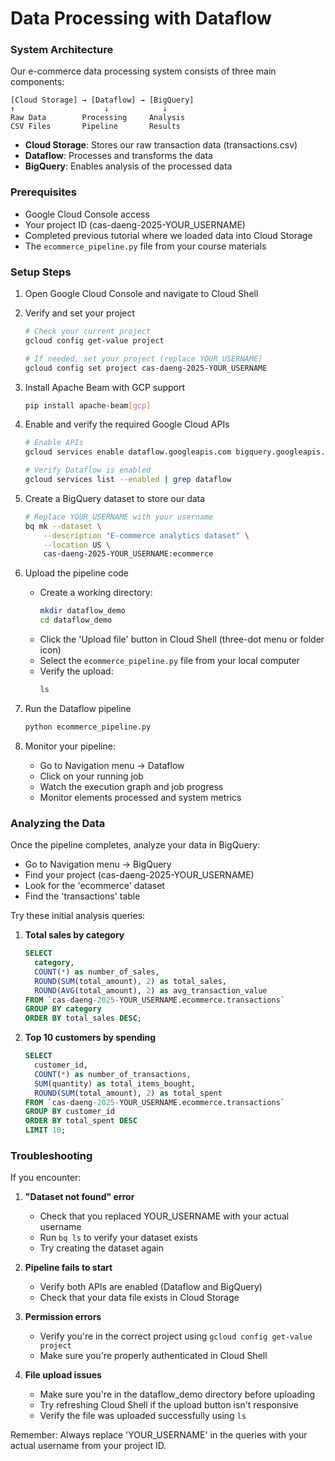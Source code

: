 # Data Processing with Dataflow

### System Architecture
Our e-commerce data processing system consists of three main components:
```
[Cloud Storage] → [Dataflow] → [BigQuery]
↑                    ↓            ↓
Raw Data        Processing     Analysis
CSV Files       Pipeline       Results
```

- **Cloud Storage**: Stores our raw transaction data (transactions.csv)
- **Dataflow**: Processes and transforms the data
- **BigQuery**: Enables analysis of the processed data

### Prerequisites
- Google Cloud Console access
- Your project ID (cas-daeng-2025-YOUR_USERNAME)
- Completed previous tutorial where we loaded data into Cloud Storage
- The `ecommerce_pipeline.py` file from your course materials

### Setup Steps

1. Open Google Cloud Console and navigate to Cloud Shell

2. Verify and set your project
   ```bash
   # Check your current project
   gcloud config get-value project
   
   # If needed, set your project (replace YOUR_USERNAME)
   gcloud config set project cas-daeng-2025-YOUR_USERNAME
   ```

3. Install Apache Beam with GCP support
   ```bash
   pip install apache-beam[gcp]
   ```

4. Enable and verify the required Google Cloud APIs
   ```bash
   # Enable APIs
   gcloud services enable dataflow.googleapis.com bigquery.googleapis.com
   
   # Verify Dataflow is enabled
   gcloud services list --enabled | grep dataflow
   ```

5. Create a BigQuery dataset to store our data
   ```bash
   # Replace YOUR_USERNAME with your username
   bq mk --dataset \
       --description "E-commerce analytics dataset" \
       --location US \
       cas-daeng-2025-YOUR_USERNAME:ecommerce
   ```

6. Upload the pipeline code
   - Create a working directory:
     ```bash
     mkdir dataflow_demo
     cd dataflow_demo
     ```
   - Click the 'Upload file' button in Cloud Shell (three-dot menu or folder icon)
   - Select the `ecommerce_pipeline.py` file from your local computer
   - Verify the upload:
     ```bash
     ls
     ```

7. Run the Dataflow pipeline
   ```bash
   python ecommerce_pipeline.py
   ```
   
8. Monitor your pipeline:
   - Go to Navigation menu → Dataflow
   - Click on your running job
   - Watch the execution graph and job progress
   - Monitor elements processed and system metrics

### Analyzing the Data

Once the pipeline completes, analyze your data in BigQuery:
- Go to Navigation menu → BigQuery
- Find your project (cas-daeng-2025-YOUR_USERNAME)
- Look for the 'ecommerce' dataset
- Find the 'transactions' table

Try these initial analysis queries:

1. **Total sales by category**
   ```sql
   SELECT 
     category,
     COUNT(*) as number_of_sales,
     ROUND(SUM(total_amount), 2) as total_sales,
     ROUND(AVG(total_amount), 2) as avg_transaction_value
   FROM `cas-daeng-2025-YOUR_USERNAME.ecommerce.transactions`
   GROUP BY category
   ORDER BY total_sales DESC;
   ```

2. **Top 10 customers by spending**
   ```sql
   SELECT 
     customer_id,
     COUNT(*) as number_of_transactions,
     SUM(quantity) as total_items_bought,
     ROUND(SUM(total_amount), 2) as total_spent
   FROM `cas-daeng-2025-YOUR_USERNAME.ecommerce.transactions`
   GROUP BY customer_id
   ORDER BY total_spent DESC
   LIMIT 10;
   ```

### Troubleshooting

If you encounter:

1. **"Dataset not found" error**
   - Check that you replaced YOUR_USERNAME with your actual username
   - Run `bq ls` to verify your dataset exists
   - Try creating the dataset again

2. **Pipeline fails to start**
   - Verify both APIs are enabled (Dataflow and BigQuery)
   - Check that your data file exists in Cloud Storage

3. **Permission errors**
   - Verify you're in the correct project using `gcloud config get-value project`
   - Make sure you're properly authenticated in Cloud Shell

4. **File upload issues**
   - Make sure you're in the dataflow_demo directory before uploading
   - Try refreshing Cloud Shell if the upload button isn't responsive
   - Verify the file was uploaded successfully using `ls`

Remember: Always replace 'YOUR_USERNAME' in the queries with your actual username from your project ID.